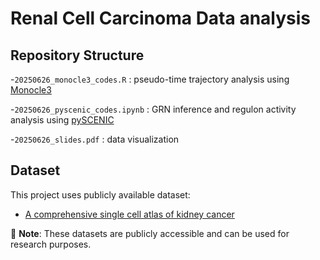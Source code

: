 # Renal Cell Carcinoma Data analysis


## Repository Structure

-`20250626_monocle3_codes.R` :  pseudo-time trajectory analysis using [Monocle3](https://cole-trapnell-lab.github.io/monocle3/docs/getting_started/)

-`20250626_pyscenic_codes.ipynb` : GRN inference and regulon activity analysis using [pySCENIC](https://pyscenic.readthedocs.io/en/latest/tutorial.html)

-`20250626_slides.pdf` : data visualization

## Dataset

This project uses publicly available dataset: 
- [A comprehensive single cell atlas of kidney cancer](https://www.sanger.ac.uk/collaboration/microenvironment-of-kidney-cancer/)

📌 **Note**: These datasets are publicly accessible and can be used for research purposes.  
